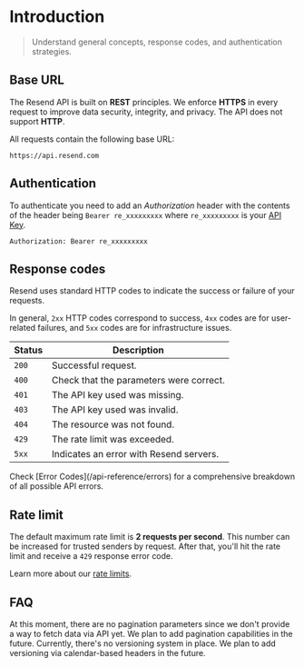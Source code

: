 # Introduction

> Understand general concepts, response codes, and authentication strategies.

## Base URL

The Resend API is built on **REST** principles. We enforce **HTTPS** in every request to improve data security, integrity, and privacy. The API does not support **HTTP**.

All requests contain the following base URL:

```
https://api.resend.com
```

## Authentication

To authenticate you need to add an *Authorization* header with the contents of the header being `Bearer re_xxxxxxxxx` where `re_xxxxxxxxx` is your [API Key](https://resend.com/api-keys).

```
Authorization: Bearer re_xxxxxxxxx
```

## Response codes

Resend uses standard HTTP codes to indicate the success or failure of your requests.

In general, `2xx` HTTP codes correspond to success, `4xx` codes are for user-related failures, and `5xx` codes are for infrastructure issues.

| Status | Description                             |
| ------ | --------------------------------------- |
| `200`  | Successful request.                     |
| `400`  | Check that the parameters were correct. |
| `401`  | The API key used was missing.           |
| `403`  | The API key used was invalid.           |
| `404`  | The resource was not found.             |
| `429`  | The rate limit was exceeded.            |
| `5xx`  | Indicates an error with Resend servers. |

<Info>
  Check [Error Codes](/api-reference/errors) for a comprehensive breakdown of
  all possible API errors.
</Info>

## Rate limit

The default maximum rate limit is **2 requests per second**. This number can be increased for trusted senders by request. After that, you'll hit the rate limit and receive a `429` response error code.

Learn more about our [rate limits](/api-reference/rate-limit).

## FAQ

<AccordionGroup>
  <Accordion title="How does pagination work with the API?">
    At this moment, there are no pagination parameters since we don't provide a
    way to fetch data via API yet. We plan to add pagination capabilities in the
    future.
  </Accordion>

  <Accordion title="How do you handle API versioning?">
    Currently, there's no versioning system in place. We plan to add versioning
    via calendar-based headers in the future.
  </Accordion>
</AccordionGroup>